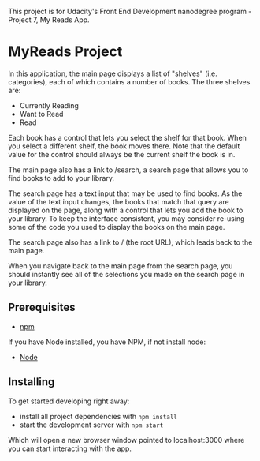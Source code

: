 This project is for Udacity's Front End Development nanodegree program - Project 7, My Reads App.

# MyReads Project

In this application, the main page displays a list of "shelves" (i.e. categories), each of which contains a number of books. The three shelves are:

* Currently Reading
* Want to Read
* Read

Each book has a control that lets you select the shelf for that book. When you select a different shelf, the book moves there. Note that the default value for the control should always be the current shelf the book is in.

The main page also has a link to /search, a search page that allows you to find books to add to your library.

The search page has a text input that may be used to find books. As the value of the text input changes, the books that match that query are displayed on the page, along with a control that lets you add the book to your library. To keep the interface consistent, you may consider re-using some of the code you used to display the books on the main page.

The search page also has a link to / (the root URL), which leads back to the main page.

When you navigate back to the main page from the search page, you should instantly see all of the selections you made on the search page in your library.


## Prerequisites

* [npm](https://www.npmjs.com/)

If you have Node installed, you have NPM, if not install node:

* [Node](https://nodejs.org/en/)

## Installing

To get started developing right away:

* install all project dependencies with 
```npm install```
* start the development server with 
```npm start```

Which will open a new browser window pointed to localhost:3000 where you can start interacting with the app.

